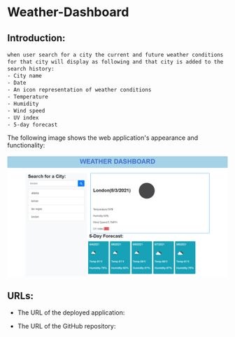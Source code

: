 # Weather-Dashboard

## Introduction:

```
when user search for a city the current and future weather conditions for that city will display as following and that city is added to the search history:
- City name
- Date
- An icon representation of weather conditions
- Temperature
- Humidity
- Wind speed
- UV index
- 5-day forecast
```

The following image shows the web application's appearance and functionality:

![Scree Capture](./screencapture.PNG)

## URLs:

- The URL of the deployed application:

- The URL of the GitHub repository:
